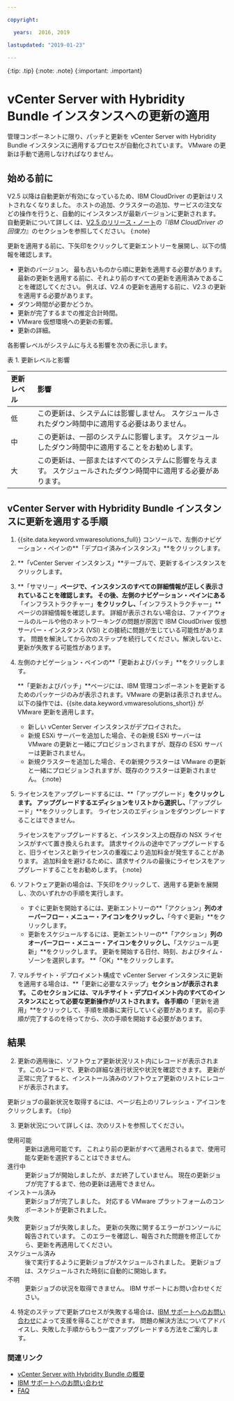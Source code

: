 ```yaml
---

copyright:

  years:  2016, 2019

lastupdated: "2019-01-23"

---
```


{:tip: .tip}
{:note: .note}
{:important: .important}

# vCenter Server with Hybridity Bundle インスタンスへの更新の適用

管理コンポーネントに限り、パッチと更新を vCenter Server with Hybridity Bundle インスタンスに適用するプロセスが自動化されています。 VMware の更新は手動で適用しなければなりません。

## 始める前に

V2.5 以降は自動更新が有効になっているため、IBM CloudDriver の更新はリストされなくなりました。 ホストの追加、クラスターの追加、サービスの注文などの操作を行うと、自動的にインスタンスが最新バージョンに更新されます。 自動更新について詳しくは、[V2.5 のリリース・ノート](/docs/services/vmwaresolutions/vmonic/relnotes_v25.html)の『*IBM CloudDriver の回復力*』のセクションを参照してください。
{:note}

更新を適用する前に、下矢印をクリックして更新エントリーを展開し、以下の情報を確認します。
* 更新のバージョン。 最も古いものから順に更新を適用する必要があります。 最新の更新を適用する前に、それより前のすべての更新を適用済みであることを確認してください。 例えば、V2.4 の更新を適用する前に、V2.3 の更新を適用する必要があります。
* ダウン時間が必要かどうか。
* 更新が完了するまでの推定合計時間。
* VMware 仮想環境への更新の影響。
* 更新の詳細。

各影響レベルがシステムに与える影響を次の表に示します。

表 1. 更新レベルと影響

| 更新レベル  | 影響        |  
|:------------- |:------------- |
| 低    | この更新は、システムには影響しません。 スケジュールされたダウン時間中に適用する必要はありません。 |  
| 中 | この更新は、一部のシステムに影響します。 スケジュールしたダウン時間中に適用することをお勧めします。 |  
| 大  | この更新は、一部またはすべてのシステムに影響を与えます。 スケジュールされたダウン時間中に適用する必要があります。 |  

## vCenter Server with Hybridity Bundle インスタンスに更新を適用する手順

1. {{site.data.keyword.vmwaresolutions_full}} コンソールで、左側のナビゲーション・ペインの**「デプロイ済みインスタンス」**をクリックします。
2. **「vCenter Server インスタンス」**テーブルで、更新するインスタンスをクリックします。
3. **「サマリー」**ページで、インスタンスのすべての詳細情報が正しく表示されていることを確認します。 その後、左側のナビゲーション・ペインにある**「インフラストラクチャー」**をクリックし、**「インフラストラクチャー」**ページの詳細情報を確認します。
   詳細が表示されない場合は、ファイアウォールのルールや他のネットワーキングの問題が原因で IBM CloudDriver 仮想サーバー・インスタンス (VSI) との接続に問題が生じている可能性があります。 問題を解決してから次のステップを続行してください。解決しないと、更新が失敗する可能性があります。
4. 左側のナビゲーション・ペインの**「更新およびパッチ」**をクリックします。

   **「更新およびパッチ」**ページには、IBM 管理コンポーネントを更新するためのパッケージのみが表示されます。VMware の更新は表示されません。 以下の操作では、{{site.data.keyword.vmwaresolutions_short}} が VMware 更新を適用します。
   * 新しい vCenter Server インスタンスがデプロイされた。
   * 新規 ESXi サーバーを追加した場合、その新規 ESXi サーバーは VMware の更新と一緒にプロビジョンされますが、既存の ESXi サーバーは更新されません。
   * 新規クラスターを追加した場合、その新規クラスターは VMware の更新と一緒にプロビジョンされますが、既存のクラスターは更新されません。
   {:note}

5. ライセンスをアップグレードするには、**「アップグレード」**をクリックします。 アップグレードするエディションをリストから選択し、**「アップグレード」**をクリックします。 ライセンスのエディションをダウングレードすることはできません。

   ライセンスをアップグレードすると、インスタンス上の既存の NSX ライセンスがすべて置き換えられます。 請求サイクルの途中でアップグレードすると、旧ライセンスと新ライセンスの重複により追加料金が発生することがあります。 追加料金を避けるために、請求サイクルの最後にライセンスをアップグレードすることをお勧めします。
   {:note}

6. ソフトウェア更新の場合は、下矢印をクリックして、適用する更新を展開し、次のいずれかの手順を実行します。
   *  すぐに更新を開始するには、更新エントリーの**「アクション」**列のオーバーフロー・メニュー・アイコンをクリックし、**「今すぐ更新」**をクリックします。
   *  更新をスケジュールするには、更新エントリーの**「アクション」**列のオーバーフロー・メニュー・アイコンをクリックし、**「スケジュール更新」**をクリックします。 更新を開始する日付、時刻、およびタイム・ゾーンを選択します。 **「OK」**をクリックします。
7. マルチサイト・デプロイメント構成で vCenter Server インスタンスに更新を適用する場合は、**「更新に必要なステップ」**セクションが表示されます。 このセクションには、マルチサイト・デプロイメント内のすべてのインスタンスにとって必要な更新操作がリストされます。 各手順の**「更新を適用」**をクリックして、手順を順番に実行していく必要があります。 前の手順が完了するのを待ってから、次の手順を開始する必要があります。   

## 結果

2. 更新の適用後に、ソフトウェア更新状況リスト内にレコードが表示されます。このレコードで、更新の詳細な進行状況や状況を確認できます。 更新が正常に完了すると、インストール済みのソフトウェア更新のリストにレコードが表示されます。

  更新ジョブの最新状況を取得するには、ページ右上のリフレッシュ・アイコンをクリックします。
  {:tip}

3. 更新状況について詳しくは、次のリストを参照してください。
<dl class="dl">
<dt class="dt dlterm">使用可能</dt>
<dd class="dd">更新は適用可能です。 これより前の更新がすべて適用されるまで、使用可能な更新を選択することはできません。
</dd>
<dt class="dt dlterm">進行中</dt>
<dd class="dd">更新ジョブが開始しましたが、まだ終了していません。 現在の更新ジョブが完了するまで、他の更新は適用できません。</dd>
<dt class="dt dlterm">インストール済み</dt>
<dd class="dd">更新ジョブが完了しました。 対応する VMware プラットフォームのコンポーネントが更新されました。</dd>
<dt class="dt dlterm">失敗</dt>
<dd class="dd">更新ジョブが失敗しました。 更新の失敗に関するエラーがコンソールに報告されています。 このエラーを確認し、報告された問題を修正してから、更新を再適用してください。</dd>
<dt class="dt dlterm">スケジュール済み</dt>
<dd class="dd">後で実行するように更新ジョブがスケジュールされました。 更新ジョブは、スケジュールされた時刻に自動的に開始します。</dd>
<dt class="dt dlterm">不明</dt>
<dd class="dd">更新ジョブの状況を取得できません。 IBM サポートにお問い合わせください。</dd>
</dl>

4. 特定のステップで更新プロセスが失敗する場合は、[IBM サポートへのお問い合わせ](/docs/services/vmwaresolutions/vmonic/trbl_support.html)によって支援を得ることができます。 問題の解決方法についてアドバイスし、失敗した手順からもう一度アップグレードする方法をご案内します。

### 関連リンク

* [vCenter Server with Hybridity Bundle の概要](/docs/services/vmwaresolutions/vcenter/vc_hybrid_overview.html)
* [IBM サポートへのお問い合わせ](/docs/services/vmwaresolutions/vmonic/trbl_support.html)
* [FAQ](/docs/services/vmwaresolutions/vmonic/faq.html)
